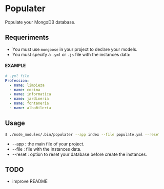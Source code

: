 # Populater
Populate your MongoDB database.

## Requeriments
* You must use `mongoose` in your project to declare your models.
* You must specify a `.yml` or `.js` file with the instances data:

#### EXAMPLE
```yaml
# .yml file
Profession:
  - name: limpieza
  - name: cocina
  - name: informatica
  - name: jardineria
  - name: fontaneria
  - name: albañileria
```

## Usage
```bash
$ ./node_modules/.bin/populater --app index --file populate.yml --reset
```
* --app   : the main file of your project.
* --file  : file with the instances data.
* --reset : option to reset your database before create the instances.

## TODO
* improve README
